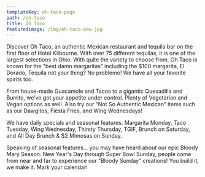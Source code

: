 ```yaml
---
templateKey: oh-taco-page
path: /oh-taco
title: Oh Taco
featuredimage: /img/oh-taco-new.jpg
---
```

Discover Oh Taco, an authentic Mexican restaurant and tequila bar on the first floor of Hotel Kilbourne. With over 75 different tequilas, it is one of the largest selections in Ohio.  With quite the variety to choose from, Oh Taco is known for the "best damn margaritas” including the $100 margarita, El Dorado,  Tequila not your thing? No problemo! We have all your favorite spirits too. 

From house-made Guacamole and Tacos to a gigantic Quesadilla and Burrito, we’ve got your appetite under control. Plenty of Vegetarian and Vegan options as well. Also try our “Not So Authentic Mexican” items such as our Dawgitos, Fiesta Fries, and Wing Wednesdays! 

We have daily specials and seasonal features. Margarita Monday, Taco Tuesday, Wing Wednesday, Thirsty Thursday, TGIF, Brunch on Saturday, and All Day Brunch & $2 Mimosas on Sunday. 

Speaking of seasonal features… you may have heard about our epic Bloody Mary Season. 
New Year's Day through Super Bowl Sunday, people come from near and far to experience our “Bloody Sunday” creations!  You build it, we make it.  Mark your calendar! 